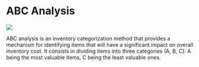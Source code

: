 # ABC Analysis
![](https://pdcahome.com/english/wp-content/uploads/2013/06/ABC-analysis.png)

ABC analysis is an inventory categorization method that provides a mechanism for identifying items that will have a significant impact on overall inventory cost. It consists in dividing items into three categories (A, B, C): A being the most valuable items, C being the least valuable ones.


